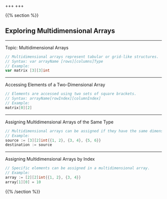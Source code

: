 +++
+++

{{% section %}}

## Exploring Multidimensional Arrays

---
Topic: Multidimensional Arrays
```go
// Multidimensional arrays represent tabular or grid-like structures.
// Syntax: var arrayName [rows][columns]Type
// Example:
var matrix [3][3]int
```

---
Accessing Elements of a Two-Dimensional Array
```go
// Elements are accessed using two sets of square brackets.
// Syntax: arrayName[rowIndex][columnIndex]
// Example:
matrix[0][2]
```

---
Assigning Multidimensional Arrays of the Same Type
```go
// Multidimensional arrays can be assigned if they have the same dimensions and element types.
// Example:
source := [3][2]int{{1, 2}, {3, 4}, {5, 6}}
destination := source
```

---
Assigning Multidimensional Arrays by Index
```go
// Specific elements can be assigned in a multidimensional array.
// Example:
array := [2][2]int{{1, 2}, {3, 4}}
array[1][0] = 10
```


{{% /section %}}